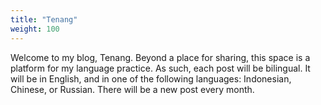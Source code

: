 ```yaml
---
title: "Tenang"
weight: 100
---
```


Welcome to my blog, Tenang. Beyond a place for sharing, this space is a platform for my language practice. As such, each post will be bilingual. 
It will be in English, and in one of the following languages: Indonesian, Chinese, or Russian. There will be a new post every month.  